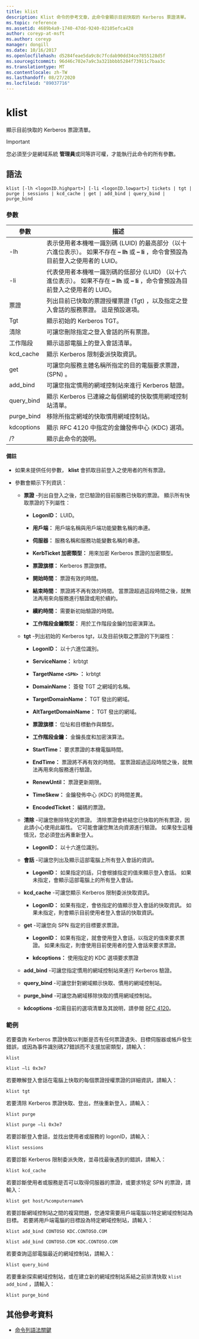 ```yaml
---
title: klist
description: Klist 命令的參考文章，此命令會顯示目前快取的 Kerberos 票證清單。
ms.topic: reference
ms.assetid: 4689b4a9-1740-47dd-9240-02105efca428
author: coreyp-at-msft
ms.author: coreyp
manager: dongill
ms.date: 10/16/2017
ms.openlocfilehash: d5284feae5da9c8c7fcdab90dd34ce7855128d5f
ms.sourcegitcommit: 96d46c702e7a9c3a321bbbb5284f73911c7baa3c
ms.translationtype: MT
ms.contentlocale: zh-TW
ms.lasthandoff: 08/27/2020
ms.locfileid: "89037716"
---
```

# <a name="klist"></a>klist

顯示目前快取的 Kerberos 票證清單。

> [!IMPORTANT]
> 您必須至少是網域系統 **管理員**或同等許可權，才能執行此命令的所有參數。

## <a name="syntax"></a>語法

```
klist [-lh <logonID.highpart>] [-li <logonID.lowpart>] tickets | tgt | purge | sessions | kcd_cache | get | add_bind | query_bind | purge_bind
```

### <a name="parameters"></a>參數

| 參數 | 描述 |
| --------- | ----------- |
| -lh | 表示使用者本機唯一識別碼 (LUID) 的最高部分（以十六進位表示）。 如果不存在 **– lh** 或 **– li** ，命令會預設為目前登入之使用者的 LUID。 |
| -li | 代表使用者本機唯一識別碼的低部分 (LUID) （以十六進位表示）。 如果不存在 **– lh** 或 **– li** ，命令會預設為目前登入之使用者的 LUID。 |
| 票證 | 列出目前已快取的票證授權票證 (Tgt) ，以及指定之登入會話的服務票證。 這是預設選項。 |
| Tgt | 顯示初始的 Kerberos TGT。 |
| 清除 | 可讓您刪除指定之登入會話的所有票證。 |
| 工作階段 | 顯示這部電腦上的登入會話清單。 |
| kcd_cache | 顯示 Kerberos 限制委派快取資訊。 |
| get | 可讓您向服務主體名稱所指定的目的電腦要求票證， (SPN) 。 |
| add_bind | 可讓您指定慣用的網域控制站來進行 Kerberos 驗證。 |
| query_bind | 顯示 Kerberos 已連線之每個網域的快取慣用網域控制站清單。 |
| purge_bind | 移除所指定網域的快取慣用網域控制站。 |
| kdcoptions | 顯示 RFC 4120 中指定的金鑰發佈中心 (KDC) 選項。 |
| /? | 顯示此命令的說明。 |

#### <a name="remarks"></a>備註

- 如果未提供任何參數， **klist** 會抓取目前登入之使用者的所有票證。

- 參數會顯示下列資訊：

  - **票證** -列出自登入之後，您已驗證的目前服務已快取的票證。 顯示所有快取票證的下列屬性：

    - **LogonID：** LUID。

    - **用戶端：** 用戶端名稱與用戶端功能變數名稱的串連。

    - **伺服器：** 服務名稱和服務功能變數名稱的串連。

    - **KerbTicket 加密類型：** 用來加密 Kerberos 票證的加密類型。

    - **票證旗標：** Kerberos 票證旗標。

    - **開始時間：** 票證有效的時間。

    - **結束時間：** 票證將不再有效的時間。 當票證超過這段時間之後，就無法再用來向服務進行驗證或用於續約。

    - **續約時間：** 需要新初始驗證的時間。

    - **工作階段金鑰類型：** 用於工作階段金鑰的加密演算法。

  - **tgt** -列出初始的 Kerberos tgt，以及目前快取之票證的下列屬性：

    - **LogonID：** 以十六進位識別。

    - **ServiceName：** krbtgt

    - **TargetName `<SPN>` ：** krbtgt

    - **DomainName：** 簽發 TGT 之網域的名稱。

    - **TargetDomainName：** TGT 發出的網域。

    - **AltTargetDomainName：** TGT 發出的網域。

    - **票證旗標：** 位址和目標動作與類型。

    - **工作階段金鑰：** 金鑰長度和加密演算法。

    - **StartTime：** 要求票證的本機電腦時間。

    - **EndTime：** 票證將不再有效的時間。 當票證超過這段時間之後，就無法再用來向服務進行驗證。

    - **RenewUntil：** 票證更新期限。

    - **TimeSkew：** 金鑰發佈中心 (KDC) 的時間差異。

    - **EncodedTicket：** 編碼的票證。

  - **清除** -可讓您刪除特定的票證。 清除票證會終結您已快取的所有票證，因此請小心使用此屬性。 它可能會讓您無法向資源進行驗證。 如果發生這種情況，您必須登出再重新登入。

    - **LogonID：** 以十六進位識別。

  - **會話** -可讓您列出及顯示這部電腦上所有登入會話的資訊。

    - **LogonID：** 如果指定的話，只會根據指定的值來顯示登入會話。 如果未指定，會顯示這部電腦上的所有登入會話。

  - **kcd_cache** -可讓您顯示 Kerberos 限制委派快取資訊。

    - **LogonID：** 如果有指定，會依指定的值顯示登入會話的快取資訊。 如果未指定，則會顯示目前使用者登入會話的快取資訊。

  - **get** -可讓您向 SPN 指定的目標要求票證。

    - **LogonID：** 如果有指定，就會使用登入會話，以指定的值來要求票證。 如果未指定，則會使用目前使用者的登入會話來要求票證。

    - **kdcoptions：** 使用指定的 KDC 選項要求票證

  - **add_bind** -可讓您指定慣用的網域控制站來進行 Kerberos 驗證。

  - **query_bind** -可讓您針對網域顯示快取、慣用的網域控制站。

  - **purge_bind** -可讓您為網域移除快取的慣用網域控制站。

  - **kdcoptions** -如需目前的選項清單及其說明，請參閱 [RFC 4120](http://www.ietf.org/rfc/rfc4120.txt)。

### <a name="examples"></a>範例

若要查詢 Kerberos 票證快取以判斷是否有任何票證遺失、目標伺服器或帳戶發生錯誤，或因為事件識別碼27錯誤而不支援加密類型，請輸入：

```
klist
```

```
klist –li 0x3e7
```

若要瞭解登入會話在電腦上快取的每個票證授權票證的詳細資訊，請輸入：

```
klist tgt
```

若要清除 Kerberos 票證快取、登出，然後重新登入，請輸入：

```
klist purge
```

```
klist purge –li 0x3e7
```

若要診斷登入會話，並找出使用者或服務的 logonID，請輸入：

```
klist sessions
```

若要診斷 Kerberos 限制委派失敗，並尋找最後遇到的錯誤，請輸入：

```
klist kcd_cache
```

若要診斷使用者或服務是否可以取得伺服器的票證，或要求特定 SPN 的票證，請輸入：

```
klist get host/%computername%
```

若要診斷網域控制站之間的複寫問題，您通常需要用戶端電腦以特定網域控制站為目標。 若要將用戶端電腦的目標設為特定網域控制站，請輸入：

```
klist add_bind CONTOSO KDC.CONTOSO.COM
```

```
klist add_bind CONTOSO.COM KDC.CONTOSO.COM
```

若要查詢這部電腦最近的網域控制站，請輸入：

```
klist query_bind
```

若要重新探索網域控制站，或在建立新的網域控制站系結之前排清快取 `klist add_bind` ，請輸入：

```
klist purge_bind
```

## <a name="additional-references"></a>其他參考資料

- [命令列語法關鍵](command-line-syntax-key.md)
